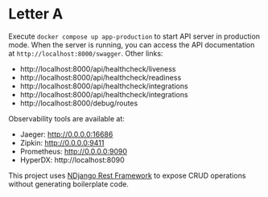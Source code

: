 # Letter A

Execute `docker compose up app-production` to start API server in production mode. When the server is running, you can access the API documentation at `http://localhost:8000/swagger`. Other links:

- http://localhost:8000/api/healthcheck/liveness
- http://localhost:8000/api/healthcheck/readiness
- http://localhost:8000/api/healthcheck/integrations
- http://localhost:8000/api/healthcheck/integrations
- http://localhost:8000/debug/routes

Observability tools are available at:

- Jaeger: http://0.0.0.0:16686
- Zipkin: http://0.0.0.0:9411
- Prometheus: http://0.0.0.0:9090
- HyperDX: http://localhost:8090

This project uses [NDjango Rest Framework](https://github.com/juntossomosmais/NDjango.RestFramework) to expose CRUD operations without generating boilerplate code.

